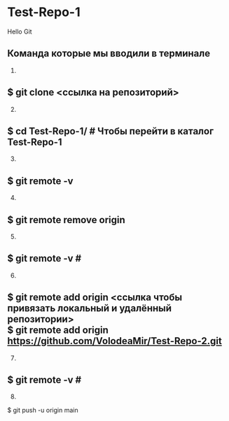 # Test-Repo-1
Hello Git

Команда которые мы вводили в терминале
---
1.
$ git clone <ссылка на репозиторий>
---
2.
$ cd Test-Repo-1/ # Чтобы перейти в каталог Test-Repo-1
---
3.
$ git remote -v
---
4.
$ git remote remove origin
---
5.
$ git remote -v #  
---
6.
$ git remote add origin <ссылка чтобы привязать локальный и удалённый репозитории><br>
$ git remote add origin https://github.com/VolodeaMir/Test-Repo-2.git
---
7.
$ git remote -v #  
---
8.
$ git push -u origin main
